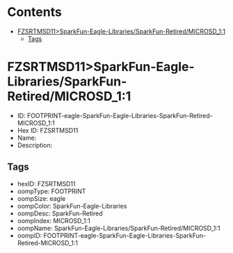 



Contents
========

* [FZSRTMSD11>SparkFun-Eagle-Libraries/SparkFun-Retired/MICROSD_1:1](#fzsrtmsd11sparkfun-eagle-librariessparkfun-retiredmicrosd_11)
	* [Tags](#tags)

# FZSRTMSD11>SparkFun-Eagle-Libraries/SparkFun-Retired/MICROSD_1:1

- ID: FOOTPRINT-eagle-SparkFun-Eagle-Libraries-SparkFun-Retired-MICROSD_1:1
- Hex ID: FZSRTMSD11
- Name: 
- Description: 

## Tags

- hexID: FZSRTMSD11
- oompType: FOOTPRINT
- oompSize: eagle
- oompColor: SparkFun-Eagle-Libraries
- oompDesc: SparkFun-Retired
- oompIndex: MICROSD_1:1
- oompName: SparkFun-Eagle-Libraries/SparkFun-Retired/MICROSD_1:1
- oompID: FOOTPRINT-eagle-SparkFun-Eagle-Libraries-SparkFun-Retired-MICROSD_1:1
